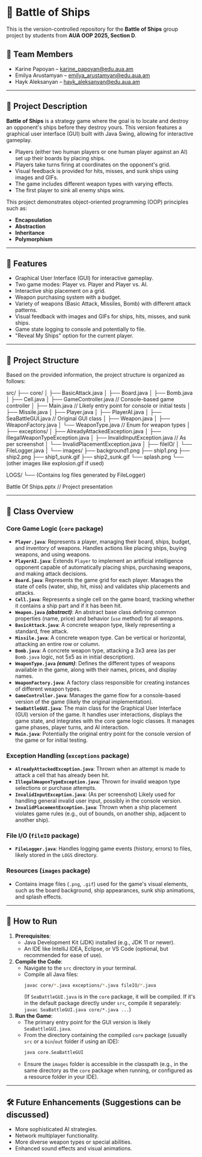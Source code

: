 # 🚢 Battle of Ships

This is the version-controlled repository for the **Battle of Ships** group project by students from **AUA OOP 2025, Section D**.

## 👥 Team Members

- Karine Papoyan – <karine_papoyan@edu.aua.am>
- Emilya Arustamyan – <emilya_arustamyan@edu.aua.am>
- Hayk Aleksanyan – <hayk_aleksanyan@edu.aua.am>

---

## 📝 Project Description

**Battle of Ships** is a strategy game where the goal is to locate and destroy an opponent's ships before they destroy yours. This version features a graphical user interface (GUI) built with Java Swing, allowing for interactive gameplay.

-   Players (either two human players or one human player against an AI) set up their boards by placing ships.
-   Players take turns firing at coordinates on the opponent's grid.
-   Visual feedback is provided for hits, misses, and sunk ships using images and GIFs.
-   The game includes different weapon types with varying effects.
-   The first player to sink all enemy ships wins.

This project demonstrates object-oriented programming (OOP) principles such as:
-   **Encapsulation**
-   **Abstraction**
-   **Inheritance**
-   **Polymorphism**

---

## 🌟 Features

-   Graphical User Interface (GUI) for interactive gameplay.
-   Two game modes: Player vs. Player and Player vs. AI.
-   Interactive ship placement on a grid.
-   Weapon purchasing system with a budget.
-   Variety of weapons (Basic Attack, Missiles, Bomb) with different attack patterns.
-   Visual feedback with images and GIFs for ships, hits, misses, and sunk ships.
-   Game state logging to console and potentially to file.
-   "Reveal My Ships" option for the current player.

---

## 📁 Project Structure

Based on the provided information, the project structure is organized as follows:


src/
├── core/
│   ├── BasicAttack.java
│   ├── Board.java
│   ├── Bomb.java
│   ├── Cell.java
│   ├── GameController.java  // Console-based game controller
│   ├── Main.java            // Likely entry point for console or initial tests
│   ├── Missile.java
│   ├── Player.java
│   ├── PlayerAI.java
│   ├── SeaBattleGUI.java    // Original GUI class
│   ├── Weapon.java
│   ├── WeaponFactory.java
│   └── WeaponType.java      // Enum for weapon types
│
├── exceptions/
│   ├── AlreadyAttackedException.java
│   ├── IllegalWeaponTypeException.java
│   ├── InvalidInputException.java      // As per screenshot
│   └── InvalidPlacementException.java
│
├── fileIO/
│   └── FileLogger.java
│
└── images/
├── background1.png
├── ship1.png
├── ship2.png
├── ship1_sunk.gif
├── ship2_sunk.gif
└── splash.png
└── (other images like explosion.gif if used)

LOGS/
└── (Contains log files generated by FileLogger)

Battle Of Ships.pptx // Project presentation


---

## 🧱 Class Overview

### Core Game Logic (`core` package)

* **`Player.java`**: Represents a player, managing their board, ships, budget, and inventory of weapons. Handles actions like placing ships, buying weapons, and using weapons.
* **`PlayerAI.java`**: Extends `Player` to implement an artificial intelligence opponent capable of automatically placing ships, purchasing weapons, and making attack decisions.
* **`Board.java`**: Represents the game grid for each player. Manages the state of cells (water, ship, hit, miss) and validates ship placements and attacks.
* **`Cell.java`**: Represents a single cell on the game board, tracking whether it contains a ship part and if it has been hit.
* **`Weapon.java` *(abstract)***: An abstract base class defining common properties (name, price) and behavior (`use` method) for all weapons.
* **`BasicAttack.java`**: A concrete weapon type, likely representing a standard, free attack.
* **`Missile.java`**: A concrete weapon type. Can be vertical or horizontal, attacking an entire row or column.
* **`Bomb.java`**: A concrete weapon type, attacking a 3x3 area (as per `Bomb.java` logic, not 5x5 as in initial description).
* **`WeaponType.java` *(enum)***: Defines the different types of weapons available in the game, along with their names, prices, and display names.
* **`WeaponFactory.java`**: A factory class responsible for creating instances of different weapon types.
* **`GameController.java`**: Manages the game flow for a console-based version of the game (likely the original implementation).
* **`SeaBattleGUI.java`**: The main class for the Graphical User Interface (GUI) version of the game. It handles user interactions, displays the game state, and integrates with the core game logic classes. It manages game phases, player turns, and AI interaction.
* **`Main.java`**: Potentially the original entry point for the console version of the game or for initial testing.

### Exception Handling (`exceptions` package)

* **`AlreadyAttackedException.java`**: Thrown when an attempt is made to attack a cell that has already been hit.
* **`IllegalWeaponTypeException.java`**: Thrown for invalid weapon type selections or purchase attempts.
* **`InvalidInputException.java`**: (As per screenshot) Likely used for handling general invalid user input, possibly in the console version.
* **`InvalidPlacementException.java`**: Thrown when a ship placement violates game rules (e.g., out of bounds, on another ship, adjacent to another ship).

### File I/O (`fileIO` package)

* **`FileLogger.java`**: Handles logging game events (history, errors) to files, likely stored in the `LOGS` directory.

### Resources (`images` package)

* Contains image files (`.png`, `.gif`) used for the game's visual elements, such as the board background, ship appearances, sunk ship animations, and splash effects.

---

## 🚀 How to Run

1.  **Prerequisites**:
    * Java Development Kit (JDK) installed (e.g., JDK 11 or newer).
    * An IDE like IntelliJ IDEA, Eclipse, or VS Code (optional, but recommended for ease of use).
2.  **Compile the Code**:
    * Navigate to the `src` directory in your terminal.
    * Compile all Java files:
        ```bash
        javac core/*.java exceptions/*.java fileIO/*.java
        ```
      (If `SeaBattleGUI.java` is in the `core` package, it will be compiled. If it's in the default package directly under `src`, compile it separately: `javac SeaBattleGUI.java core/*.java ...`)
3.  **Run the Game**:
    * The primary entry point for the GUI version is likely `SeaBattleGUI.java`.
    * From the directory containing the compiled `core` package (usually `src` or a `bin`/`out` folder if using an IDE):
        ```bash
        java core.SeaBattleGUI
        ```
    * Ensure the `images` folder is accessible in the classpath (e.g., in the same directory as the `core` package when running, or configured as a resource folder in your IDE).

---

## 🛠️ Future Enhancements (Suggestions can be discussed)

* More sophisticated AI strategies.
* Network multiplayer functionality.
* More diverse weapon types or special abilities.
* Enhanced sound effects and visual animations.
